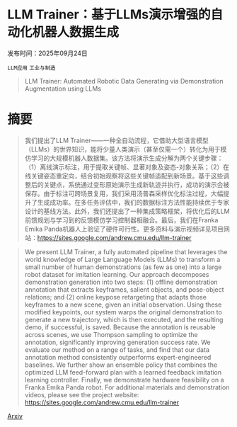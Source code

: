 # LLM Trainer：基于LLMs演示增强的自动化机器人数据生成

发布时间：2025年09月24日

`LLM应用` `工业与制造`

> LLM Trainer: Automated Robotic Data Generating via Demonstration Augmentation using LLMs

# 摘要

> 我们提出了LLM Trainer——一种全自动流程，它借助大型语言模型（LLMs）的世界知识，能将少量人类演示（甚至仅需一个）转化为用于模仿学习的大规模机器人数据集。该方法将演示生成分解为两个关键步骤：（1）离线演示标注，用于提取关键帧、显著对象及姿态-对象关系；（2）在线关键姿态重定向，结合初始观察将这些关键帧适配到新场景。基于这些调整后的关键点，系统通过变形原始演示生成新轨迹并执行，成功的演示会被保存。由于标注可跨场景复用，我们采用汤普森采样优化标注过程，大幅提升了生成成功率。在多任务评估中，我们的数据标注方法性能持续优于专家设计的基线方法。此外，我们还提出了一种集成策略框架，将优化后的LLM前馈规划与学习到的反馈模仿学习控制器相融合。最后，我们在Franka Emika Panda机器人上验证了硬件可行性。更多资料与演示视频详见项目网站：https://sites.google.com/andrew.cmu.edu/llm-trainer

> We present LLM Trainer, a fully automated pipeline that leverages the world knowledge of Large Language Models (LLMs) to transform a small number of human demonstrations (as few as one) into a large robot dataset for imitation learning. Our approach decomposes demonstration generation into two steps: (1) offline demonstration annotation that extracts keyframes, salient objects, and pose-object relations; and (2) online keypose retargeting that adapts those keyframes to a new scene, given an initial observation. Using these modified keypoints, our system warps the original demonstration to generate a new trajectory, which is then executed, and the resulting demo, if successful, is saved. Because the annotation is reusable across scenes, we use Thompson sampling to optimize the annotation, significantly improving generation success rate. We evaluate our method on a range of tasks, and find that our data annotation method consistently outperforms expert-engineered baselines. We further show an ensemble policy that combines the optimized LLM feed-forward plan with a learned feedback imitation learning controller. Finally, we demonstrate hardware feasibility on a Franka Emika Panda robot. For additional materials and demonstration videos, please see the project website: https://sites.google.com/andrew.cmu.edu/llm-trainer

[Arxiv](https://arxiv.org/abs/2509.20070)